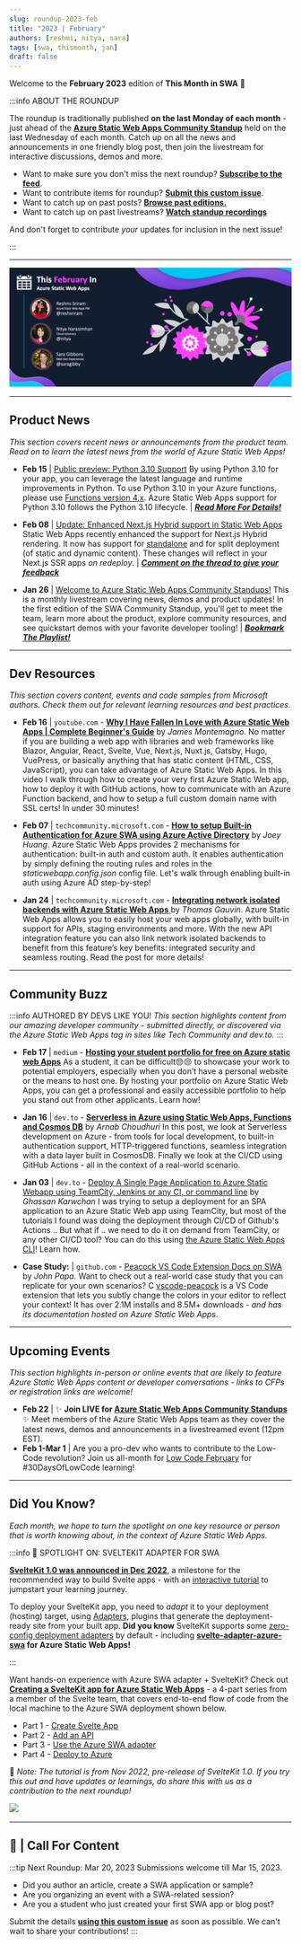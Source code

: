 ```yaml
---
slug: roundup-2023-feb
title: "2023 | February"
authors: [reshmi, nitya, sara]
tags: [swa, thismonth, jan]
draft: false
---
```


<head>
  <meta name="twitter:url" content="https://www.azurestaticwebapps.dev/blog/roundup-2023-feb" />
  <meta name="twitter:title" content="This Month in Azure Static Web Apps: Feb 2023" />
  <meta name="twitter:description" content="This February in @AzureStaticApps - we cover Azure Static Web Apps Diagnostics, authentication, deploying from Codespaces and SWA CLI" />
  <meta name="twitter:image" content="https://www.azurestaticwebapps.dev/img/png/roundup/feb.png" />
  <meta name="twitter:card" content="summary_large_image" />
  <meta name="twitter:creator" content="@nitya" />
  <meta name="twitter:site" content="@AzureStaticApps" /> 
  <link rel="canonical" href="https://www.azurestaticwebapps.dev/thismonth/roundup-2023-feb" />
</head>


Welcome to the **February 2023** edition of **This Month in SWA** 🎉

:::info ABOUT THE ROUNDUP 

The roundup is traditionally published **on the last Monday of each month** - just ahead of the [**Azure Static Web Apps Community Standup**](https://www.youtube.com/playlist?list=PLI7iePan8aH7Yo8vo288dAULgjyCCCcEJ) held on the last Wednesday of each month. Catch up on all the news and announcements in one friendly blog post, then join the livestream for interactive discussions, demos and more.

 * Want to make sure you don't miss the next roundup? <a href="/thismonth/rss.xml" target="_blank">**Subscribe to the feed**</a>.
 * Want to contribute items for roundup? [**Submit this custom issue**](https://github.com/staticwebdev/30DaysOfSWA/issues/new?assignees=&labels=ThisMonthIn+-+Community&template=---this-month-in-swa--community-submission.md&title=This+Month+In%3A+Community).
 * Want to catch up on past posts? [**Browse past editions.**](/roundup#roundups-archive)
 * Want to catch up on past livestreams? [**Watch standup recordings**](https://aka.ms/swa/community/standups)

And don't forget to contribute _your_ updates for inclusion in the next issue!

:::

---

![](../../static/img/png/roundup/feb.png)

---

## Product News

_This section covers recent news or announcements from the product team. Read on to learn the latest news from the world of Azure Static Web Apps!_ 

* **Feb 15** | [Public preview: Python 3.10 Support](https://azure.microsoft.com/updates/public-preview-python-310-support/?WT.mc_id=javascript-74011-ninarasi) By using Python 3.10 for your app, you can leverage the latest language and runtime improvements in Python. To use Python 3.10 in your Azure functions, please use [Functions version 4.x](https://learn.microsoft.com/azure/azure-functions/functions-versions?tabs=v4&pivots=programming-language-python&WT.mc_id=javascript-74011-ninarasi).
Azure Static Web Apps support for Python 3.10 follows the Python 3.10 lifecycle. | _**[Read More For Details!](https://aka.ms/swa-language-runtime)**_

* **Feb 08** | [Update: Enhanced Next.js Hybrid support in Static Web Apps](https://github.com/Azure/static-web-apps/discussions/1066) Static Web Apps recently enhanced the support for Next.js Hybrid rendering. It now has support for [standalone](https://nextjs.org/docs/advanced-features/output-file-tracing) and for split deployment (of static and dynamic content). These changes will reflect in your Next.js SSR apps _on redeploy_. | _**[Comment on the thread to give your feedback](https://github.com/Azure/static-web-apps/discussions/1066)**_

* **Jan 26** | [Welcome to Azure Static Web Apps Community Standups!](https://youtu.be/7hTQJs9Ku5Y?list=PLI7iePan8aH7Yo8vo288dAULgjyCCCcEJ&t=143/?WT.mc_id=javascript-74011-ninarasi) This is a monthly livestream covering news, demos and product updates! In the first edition of the SWA Community Standup, you'll get to meet the team, learn more about the product, explore community resources, and see quickstart demos with your favorite developer tooling! | _**[Bookmark The Playlist!](https://aka.ms/swa/community/standups)**_


---

## Dev Resources

_This section covers content, events and code samples from Microsoft authors. Check them out for relevant learning resources and best practices._

* **Feb 16** | `youtube.com` - [**Why I Have Fallen In Love with Azure Static Web Apps | Complete Beginner's Guide**](https://www.youtube.com/watch?v=AgP4p8qhi4s) by _James Montemagno_.
No matter if you are building a web app with libraries and web frameworks like Blazor, Angular, React, Svelte, Vue, Next.js, Nuxt.js, Gatsby, Hugo, VuePress, or basically anything that has static content (HTML, CSS, JavaScript), you can take advantage of Azure Static Web Apps. In this video I walk through how to create your very first Azure Static Web app, how to deploy it with GitHub actions, how to communicate with an Azure Function backend, and how to setup a full custom domain name with SSL certs! In under 30 minutes! 

* **Feb 07** | `techcommunity.microsoft.com` - [**How to setup Built-in Authentication for Azure SWA using Azure Active Directory**](https://techcommunity.microsoft.com/t5/apps-on-azure-blog/how-to-setup-built-in-authentication-for-azure-static-web-apps/ba-p/3734709?WT.mc_id=javascript-74011-ninarasi) by _Joey Huang_. Azure Static Web Apps provides 2 mechanisms for authentication: built-in auth and custom auth. It enables authentication by simply defining the routing rules and roles in the _staticwebapp.config.json_ config file. Let's walk through enabling built-in auth using Azure AD step-by-step!

* **Jan 24** | `techcommunity.microsoft.com` -  [**Integrating network isolated backends with Azure Static Web Apps**
](https://techcommunity.microsoft.com/t5/apps-on-azure-blog/integrating-network-isolated-backends-with-azure-static-web-apps/ba-p/3721136?WT.mc_id=javascript-74011-ninarasi) by _Thomas Gauvin_. Azure Static Web Apps allows you to easily host your web apps globally, with built-in support for APIs, staging environments and more. With the new API integration feature you can also link network isolated backends to benefit from this feature’s key benefits: integrated security and seamless routing. Read the post for more details!

---

## Community Buzz

:::info AUTHORED BY DEVS LIKE YOU!
_This section highlights content from our amazing developer community - submitted directly, or discovered via the Azure Static Web Apps tag in sites like Tech Community and dev.to._
:::

* **Feb 17** | `medium` - [**Hosting your student portfolio for free on Azure static web Apps**](https://medium.com/@kevin_comba/hosting-your-student-portfolio-for-free-on-azure-static-web-apps-ecac2b75300c) As a student, it can be difficult😒😒 to showcase your work to potential employers, especially when you don’t have a personal website or the means to host one. By hosting your portfolio on Azure Static Web Apps, you can get a professional and easily accessible portfolio to help you stand out from other applicants. Learn how!
* **Jan 16** | `dev.to` -  [**Serverless in Azure using Static Web Apps, Functions and Cosmos DB**](https://dev.to/c_arnab/serverless-in-azure-using-static-web-apps-functions-and-cosmos-db-506j) by _Arnab Choudhuri_ In this post, we look at Serverless development on Azure - from tools for local development, to built-in authentication support,  HTTP-triggered functions, seamless integration with a data layer built in CosmosDB. Finally we look at the CI/CD using GitHub Actions - all in the context of a real-world scenario. 
* **Jan 03** | `dev.to` -  [Deploy A Single Page Application to Azure Static Webapp using TeamCity, Jenkins or any CI, or command line](https://dev.to/gkarwchan/deploy-a-single-page-application-to-azure-static-website-using-cicd-and-cli-3o7b) by _Ghassan Karwchan_ I was trying to setup a deployment for an SPA application to an Azure Static Web app using TeamCity, but most of the tutorials I found was doing the deployment through CI/CD of Github's Actions .. But what if .. we need to do it on demand from TeamCity, or any other CI/CD tool? You can do this using [the Azure Static Web Apps CLI](https://github.com/Azure/static-web-apps-cli)! Learn how.

* **Case Study:** | `github.com` - [Peacock VS Code Extension Docs on SWA](https://peacockcode.dev/) by _John Papa_. Want to check out a real-world case study that you can replicate for your own scenarios? C
[vscode-peacock](https://github.com/johnpapa/vscode-peacock) is a VS Code extension that lets you subtly change the colors in your editor to reflect your context! It has over 2.1M installs and 8.5M+ downloads - _and has its documentation hosted on Azure Static Web Apps_.
---

## Upcoming Events

_This section highlights in-person or online events that are likely to feature Azure Static Web Apps content or developer conversations - links to CFPs or registration links are welcome!_

* **Feb 22** | ✨ **Join LIVE for [Azure Static Web Apps Community Standups](https://www.youtube.com/watch?v=7hTQJs9Ku5Y)** ✨ Meet members of the Azure Static Web Apps team as they cover the latest news, demos and announcements in a livestreamed event (12pm EST).
* **Feb 1-Mar 1** | Are you a pro-dev who wants to contribute to the Low-Code revolution? Join us all-month for [Low Code February](https://microsoft.github.io/Low-Code/blog/2023-kickoff/) for #30DaysOfLowCode learning!

---

## Did You Know?

_Each month, we hope to turn the spotlight on one key resource or person that is worth knowing about, in the context of Azure Static Web Apps._

:::info 🌟 SPOTLIGHT ON:  SVELTEKIT ADAPTER FOR SWA

[**SvelteKit 1.0 was announced in Dec 2022**](https://svelte.dev/blog/announcing-sveltekit-1.0), a milestone for the recommended way to build Svelte apps - with an [interactive tutorial](https://learn.svelte.dev/) to jumpstart your learning journey.

To deploy your SvelteKit app, you need to _adapt_ it to your deployment (hosting) target, using [Adapters](https://kit.svelte.dev/docs/adapters), plugins that generate the deployment-ready site from your built app. **Did you know** SvelteKit supports some [zero-config deployment adapters](https://kit.svelte.dev/docs/adapter-auto) by default - including **[svelte-adapter-azure-swa](https://github.com/geoffrich/svelte-adapter-azure-swa) for Azure Static Web Apps!**

:::

Want hands-on experience with Azure SWA adapter + SvelteKit? Check out 
**[Creating a SvelteKit app for Azure Static Web Apps](https://sveltekit.blogspot.com/2022/11/creating-sveltekit-app-for-azure-static.html)** - a 4-part series from a member of the Svelte team, that covers end-to-end flow of code from the local machine to the Azure SWA deployment shown below. 
  - Part 1 - [Create Svelte App](https://sveltekit.blogspot.com/2022/11/creating-sveltekit-app-for-azure-static.html)
  - Part 2 - [Add an API](https://sveltekit.blogspot.com/2022/11/creating-sveltekit-app-for-azure-static_5.html)
  - Part 3 - [Use the Azure SWA adapter](https://sveltekit.blogspot.com/2022/11/creating-sveltekit-app-for-azure-static_13.html)
  - Part 4 - [Deploy to Azure](https://sveltekit.blogspot.com/2022/11/creating-sveltekit-app-for-azure-static_17.html)

🚨 _Note: The tutorial is from Nov 2022, pre-release of SvelteKit 1.0. If you try this out and have updates or learnings, do share this with us as a contribution to the next roundup!_

![](https://blogger.googleusercontent.com/img/b/R29vZ2xl/AVvXsEia4MjlHAY0tg8gMEmAlyv4b16OHviYHZX54dkr46ShIeUzzKvCPFR4ZFDm19alGdTnZUrfHeryOvMot3ULTIaYISTgNb3h4AXoQU57uHZFJrsQ92VC3Ve0KFGqmtt5ac8VLhlugakdmJ617Zr0D74D701nS0RM9vS24crSJ_3NnBTZVlGMkIUEdCBJ/w640-h512/SvelteKitBlog2.drawio.png)



---

## 🚨 | Call For Content

:::tip Next Roundup: Mar 20, 2023
Submissions welcome till Mar 15, 2023.

 * Did you author an article, create a SWA application or sample?
 * Are you organizing an event with a SWA-related session?
 * Are you a student who just created your first SWA app or blog post?

Submit the details [**using this custom issue**](https://github.com/staticwebdev/30DaysOfSWA/issues/new?assignees=&labels=ThisMonthIn+-+Community&template=---this-month-in-swa--community-submission.md&title=This+Month+In%3A+Community) as soon as possible. We can't wait to share your contributions!
:::
